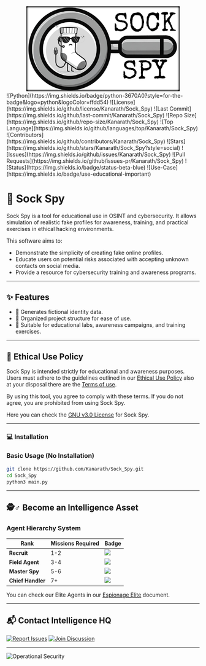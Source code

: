 <div align="center">
  <img src="./data/logo_sock_spy1.png" alt="Sock Spy Logo" width="400">
</div>
![Python](https://img.shields.io/badge/python-3670A0?style=for-the-badge&logo=python&logoColor=ffdd54)
![License](https://img.shields.io/github/license/Kanarath/Sock_Spy)
![Last Commit](https://img.shields.io/github/last-commit/Kanarath/Sock_Spy)
![Repo Size](https://img.shields.io/github/repo-size/Kanarath/Sock_Spy)
![Top Language](https://img.shields.io/github/languages/top/Kanarath/Sock_Spy)
![Contributors](https://img.shields.io/github/contributors/Kanarath/Sock_Spy)
![Stars](https://img.shields.io/github/stars/Kanarath/Sock_Spy?style=social)
![Issues](https://img.shields.io/github/issues/Kanarath/Sock_Spy)
![Pull Requests](https://img.shields.io/github/issues-pr/Kanarath/Sock_Spy)
![Status](https://img.shields.io/badge/status-beta-blue)
![Use-Case](https://img.shields.io/badge/use-educational-important)

# 🧦 Sock Spy

Sock Spy is a tool for educational use in OSINT and cybersecurity. It allows simulation of realistic fake profiles for awareness, training, and practical exercises in ethical hacking environments.

This software aims to:

- Demonstrate the simplicity of creating fake online profiles.
- Educate users on potential risks associated with accepting unknown contacts on social media.
- Provide a resource for cybersecurity training and awareness programs.

---

## ✨ Features

- 🔐 Generates fictional identity data.
- 📁 Organized project structure for ease of use.
- 🧪 Suitable for educational labs, awareness campaigns, and training exercises.

---

## 🧭 Ethical Use Policy

Sock Spy is intended strictly for educational and awareness purposes. Users must adhere to the guidelines outlined in our [Ethical Use Policy](ethical_use_policy.txt) also at your disposal there are the [Terms of use](terms_of_use.txt).

By using this tool, you agree to comply with these terms. If you do not agree, you are prohibited from using Sock Spy.

Here you can check the [GNU v3.0 License](license.md) for Sock Spy.

---

### 💻 Installation

### Basic Usage (No Installation)
```bash
git clone https://github.com/Kanarath/Sock_Spy.git
cd Sock_Spy
python3 main.py
```

---

## 🕵️♂️ Become an Intelligence Asset

### Agent Hierarchy System
| Rank              | Missions Required | Badge                                                                 |
|--------------------|-------------------|-----------------------------------------------------------------------|
| **Recruit**        | 1-2               | ![](https://img.shields.io/badge/Recruit-🔍-lightgrey)               |
| **Field Agent**    | 3-4               | ![](https://img.shields.io/badge/Field_Agent-📡-9cf)                 |
| **Master Spy**     | 5-6               | ![](https://img.shields.io/badge/Master_Spy-📟-orange)               |
| **Chief Handler**  | 7+                | ![](https://img.shields.io/badge/Chief_Handler-💼-red)               |


You can check our Elite Agents in our [Espionage Elite](ESPIONAGE_ELITE.md) document.

---

## 📬 Contact Intelligence HQ
[![Report Issues](https://img.shields.io/badge/File_Report-Issues-red?style=flat-square)](https://github.com/Kanarath/Sock_Spy/issues)
[![Join Discussion](https://img.shields.io/badge/Debrief-Discussions-blue?style=flat-square)](https://github.com/Kanarath/Sock_Spy/discussions)

---

![Operational Security](https://img.shields.io/badge/SECURITY_LEVEL-FFA10VII-critical?style=flat-square)
